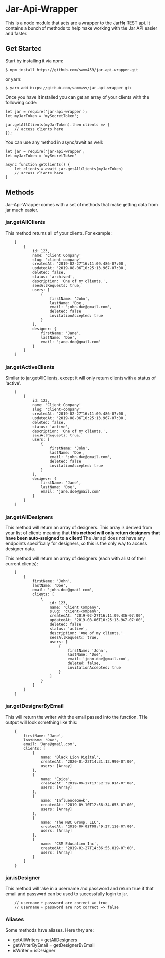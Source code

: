 # Jar-Api-Wrapper
This is a node module that acts are a wrapper to the JarHq REST api. It contains a bunch of methods to help make working with the Jar API easier and faster.

## Get Started

Start by installing it via npm:

    $ npm install https://github.com/samm459/jar-api-wrapper.git

or yarn:

    $ yarn add https://github.com/samm459/jar-api-wrapper.git

Once you have it installed you can get an array of your clients with the following code:

    let jar = require('jar-api-wrapper');
    let myJarToken = 'mySecretToken';
    
    jar.getAllClients(myJarToken).then(clients => {
	    // access clients here
	});

You can use any method in async/await as well:

    let jar = require('jar-api-wrapper);
    let myJarToken = 'mySecretToken'
    
    async function getClients() {
	    let clients = await jar.getAllClients(myJarToken);
	    // access clients here
    }

## Methods

Jar-Api-Wrapper comes with a set of methods that make getting data from jar much easier.

### jar.getAllClients

This method returns all of your clients. For example: 

		[
			{ 
				id: 123,
				name: 'Client Company',
				slug: 'client-company',
				createdAt: '2019-02-27T16:11:09.486-07:00',
				updatedAt: '2019-08-06T10:25:13.967-07:00',
				deleted: false,
				status: 'archived',
				description: 'One of my clients.',
				seesAllRequests: true,
				users: [ 
					{
						firstName: 'John',
						lastName: 'Doe',
						email: 'john.doe@gmail.com',
						deleted: false,
						invitationAccepted: true
					} 
				],
				designer: { 
					firstName: 'Jane',
					lastName: 'Doe',
					email: 'jane.doe@gmail.com' 
				}
			}
		]

### jar.getActiveClients

Similar to jar.getAllClients, except it will only return clients with a status of 'active'.

		[
			{ 
				id: 123,
				name: 'Client Company',
				slug: 'client-company',
				createdAt: '2019-02-27T16:11:09.486-07:00',
				updatedAt: '2019-08-06T10:25:13.967-07:00',
				deleted: false,
				status: 'active',
				description: 'One of my clients.',
				seesAllRequests: true,
				users: [ 
					{
						firstName: 'John',
						lastName: 'Doe',
						email: 'john.doe@gmail.com',
						deleted: false,
						invitationAccepted: true
					} 
				],
				designer: { 
					firstName: 'Jane',
					lastName: 'Doe',
					email: 'jane.doe@gmail.com' 
				}
			}
		]

### jar.getAllDesigners

This method will return an array of designers. This array is derived from your list of clients meaning that **this method will only return designers that have been auto-assigned to a client!** The Jar api does not have any endpoints specifically for designers, so this is the only way to access designer data.

This method will return an array of designers (each with a list of their current clients):

		[
			{ 
				firstName: 'John',
				lastName: 'Doe',
				email: 'john.doe@gmail.com',
				clients: [
					{
						id: 123,
						name: 'Client Company',
						slug: 'client-company',
						createdAt: '2019-02-27T16:11:09.486-07:00',
						updatedAt: '2019-08-06T10:25:13.967-07:00',
						deleted: false,
						status: 'active',
						description: 'One of my clients.',
						seesAllRequests: true,
						users: [ 
							{
								firstName: 'John',
								lastName: 'Doe',
								email: 'john.doe@gmail.com',
								deleted: false,
								invitationAccepted: true
							}
						]
					} 
				] 
			}
		]

### jar.getDesignerByEmail

This will return the writer with the email passed into the function. THe output will look something like this:

		{
			firstName: 'Jane',
			lastName: 'Doe',
			email: 'Jane@gmail.com',
			clients: [
				{
					name: 'Black Lion Digital',
					createdAt: '2020-01-22T14:31:12.990-07:00',
					users: [Array]
				},
				{
					name: 'Epica',
					createdAt: '2019-09-17T13:52:39.914-07:00',
					users: [Array]
				},
				{
					name: 'InfluenceGeek',
					createdAt: '2019-09-10T12:56:34.653-07:00',
					users: [Array]
				},
				{
					name: 'The MBC Group, LLC',
					createdAt: '2019-09-03T08:49:27.116-07:00',
					users: [Array]
				},
				{
					name: 'CSM Education Inc',
					createdAt: '2019-02-27T14:36:55.819-07:00',
					users: [Array]
				}
			]
		}

### jar.isDesigner

This method will take in a username and password and return true if that email and password can be used to successfully login to jar.

		// username + password are correct => true
		// username + password are not correct => false

### Aliases

Some methods have aliases. Here they are:

* getAllWriters = getAllDesigners
* getWriterByEmail = getDesignerByEmail
* isWriter = isDesigner